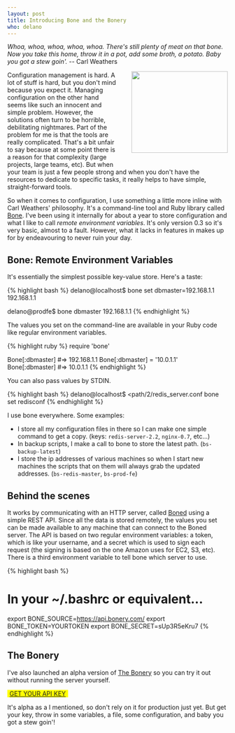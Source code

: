 ```yaml
---
layout: post
title: Introducing Bone and the Bonery
who: delano
---
```


*Whoa, whoa, whoa, whoa, whoa. There's still plenty of meat on that bone. Now you take this home, throw it in a pot, add some broth, a potato. Baby you got a stew goin'.* -- Carl Weathers

<img src="https://github.com/solutious/bone/raw/gh-pages/bone.png" width="220" height="186" align="right" border="0" style="padding-left:30px; padding-bottom: 30px;" />

Configuration management is hard. A lot of stuff is hard, but you don't mind because you expect it. Managing configuration on the other hand seems like such an innocent and simple problem. However, the solutions often turn to be horrible, debilitating nightmares. Part of the problem for me is that the tools are really complicated. That's a bit unfair to say because at some point there is a reason for that complexity (large projects, large teams, etc). But when your team is just a few people strong and when you don't have the resources to dedicate to specific tasks, it really helps to have simple, straight-forward tools.

So when it comes to configuration, I use something a little more inline with Carl Weathers' philosophy. It's a command-line tool and Ruby library called [Bone](https://github.com/solutious/bone/). I've been using it internally for about a year to store configuration and what I like to call *remote environment variables*. It's only version 0.3 so it's very basic, almost to a fault. However, what it lacks in features in makes up for by endeavouring to never ruin your day. 

## Bone: Remote Environment Variables ##

It's essentially the simplest possible key-value store. Here's a taste:

{% highlight bash %}
delano@localhost$ bone set dbmaster=192.168.1.1
192.168.1.1

delano@prodfe$ bone dbmaster
192.168.1.1
{% endhighlight %}   

The values you set on the command-line are available in your Ruby code like regular environment variables.

{% highlight ruby %}
require 'bone'

Bone[:dbmaster]      #=> 192.168.1.1
Bone[:dbmaster] = '10.0.1.1'
Bone[:dbmaster]      #=> 10.0.1.1
{% endhighlight %}

You can also pass values by STDIN.

{% highlight bash %}
delano@localhost$ <path/2/redis_server.conf bone set redisconf
{% endhighlight %}
<!-- Do not remove this comment -->

I use bone everywhere. Some examples:

* I store all my configuration files in there so I can make one simple command to get a copy. (keys: `redis-server-2.2`, `nginx-0.7`, etc...)
* In backup scripts, I make a call to bone to store the latest path. (`bs-backup-latest`)
* I store the ip addresses of various machines so when I start new machines the scripts that on them will always grab the updated addresses. (`bs-redis-master`, `bs-prod-fe`)

## Behind the scenes ##

It works by communicating with an HTTP server, called [Boned](https://github.com/solutious/boned/) using a simple REST API. Since all the data is stored remotely, the values you set can be made available to any machine that can connect to the Boned server. The API is based on two regular environment variables: a token, which is like your username, and a secret which is used to sign each request (the signing is based on the one Amazon uses for EC2, S3, etc). There is a third environment variable to tell bone which server to use. 

{% highlight bash %}
# In your ~/.bashrc or equivalent...
export BONE_SOURCE=https://api.bonery.com/
export BONE_TOKEN=YOURTOKEN
export BONE_SECRET=sUp3R5eKru7
{% endhighlight %}


## The Bonery ##

I've also launched an alpha version of [The Bonery](http://bonery.com/) so you can try it out without running the server yourself. 

<a href="https://api.bonery.com/signup/alpha" title="The Bonery | Remote Environment Variables" style="color: #222; background-color: yellow; padding-left: 5px; padding-right: 5px"> GET YOUR API KEY </a>

It's alpha as a I mentioned, so don't rely on it for production just yet. But get your key, throw in some variables, a file, some configuration, and baby you got a stew goin'!

